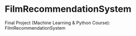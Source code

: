 # FilmRecommendationSystem
 Final Project (Machine Learning & Python Course): FilmRecommendationSystem
